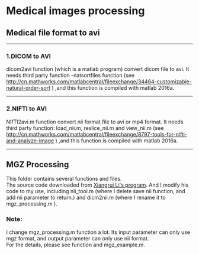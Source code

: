 # Medical images processing

## Medical file format to avi

----
### 1.DICOM to AVI

dicom2avi function (which is a matlab program) convert dicom file to avi. It needs third party function -natsortfiles function (see http://cn.mathworks.com/matlabcentral/fileexchange/34464-customizable-natural-order-sort ) ,and this function is compiled with matlab 2016a.

----
### 2.NIFTI to AVI

NIfTI2avi.m function convert nii format file to avi or mp4 format. It needs third party function: load_nii.m, reslice_nii.m and view_nii.m (see http://cn.mathworks.com/matlabcentral/fileexchange/8797-tools-for-nifti-and-analyze-image ) ,and this function is compiled with matlab 2016a.

----
## MGZ Processing

This folder contains several functions and files. <br>
The source code downloaded from [Xiangrui Li's program](https://cn.mathworks.com/matlabcentral/fileexchange/42997-dicom-to-nifti-converter--nifti-tool-and-viewer "Click to show source code"). And I modify his code to my use, including nii_tool.m (where I delete save nii function, and add nii parameter to return.) and dicm2nii.m (where I rename it to mgz_processing.m ). <br>


### Note:
I change mgz_processing.m function a lot. Its input parameter can only use mgz format, and output parameter can only use nii format. <br>
For the details, please see function and mgz_example.m.


